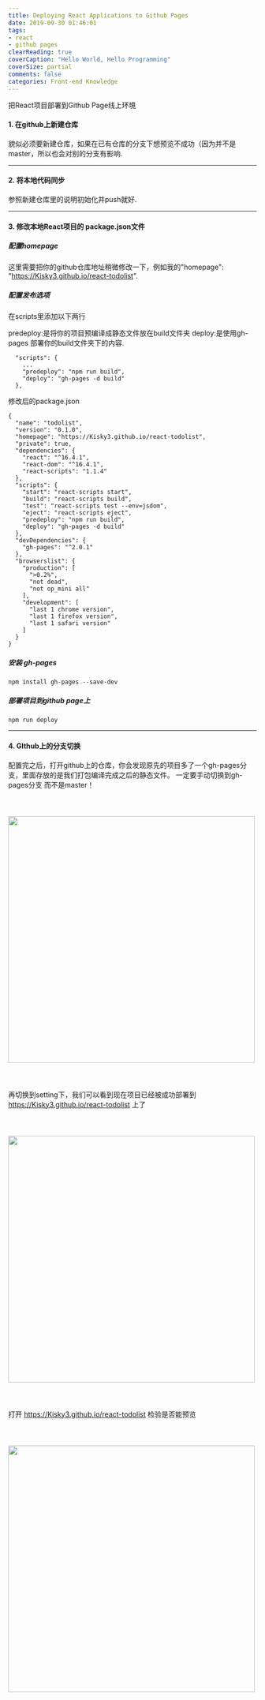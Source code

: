 ```yaml
---
title: Deploying React Applications to Github Pages
date: 2019-09-30 01:46:01
tags:
- react
- github pages
clearReading: true
coverCaption: "Hello World, Hello Programming"
coverSize: partial
comments: false
categories: Front-end Knowledge
---
```


把React项目部署到Github Page线上环境
<!--more-->

#### 1. 在github上新建仓库
貌似必须要新建仓库，如果在已有仓库的分支下想预览不成功（因为并不是master，所以也会对别的分支有影响.

***

#### 2. 将本地代码同步
参照新建仓库里的说明初始化并push就好.

***

#### 3. 修改本地React项目的 package.json文件

##### 配置homepage

这里需要把你的github仓库地址稍微修改一下，例如我的"homepage": "https://Kisky3.github.io/react-todolist".

##### 配置发布选项

在scripts里添加以下两行

predeploy:是将你的项目预编译成静态文件放在build文件夹
deploy:是使用gh-pages 部署你的build文件夹下的内容.

```JS
  "scripts": {
    ...
    "predeploy": "npm run build",
    "deploy": "gh-pages -d build"
  },
```

修改后的package.json
```JS
{
  "name": "todolist",
  "version": "0.1.0",
  "homepage": "https://Kisky3.github.io/react-todolist",
  "private": true,
  "dependencies": {
    "react": "^16.4.1",
    "react-dom": "^16.4.1",
    "react-scripts": "1.1.4"
  },
  "scripts": {
    "start": "react-scripts start",
    "build": "react-scripts build",
    "test": "react-scripts test --env=jsdom",
    "eject": "react-scripts eject",
    "predeploy": "npm run build",
    "deploy": "gh-pages -d build"
  },
  "devDependencies": {
    "gh-pages": "^2.0.1"
  },
  "browserslist": {
    "production": [
      ">0.2%",
      "not dead",
      "not op_mini all"
    ],
    "development": [
      "last 1 chrome version",
      "last 1 firefox version",
      "last 1 safari version"
    ]
  }
}
```

##### 安装 gh-pages

```
npm install gh-pages --save-dev
```

##### 部署项目到github page上
```
npm run deploy
```

***

#### 4. GIthub上的分支切换

配置完之后，打开github上的仓库，你会发现原先的项目多了一个gh-pages分支，里面存放的是我们打包编译完成之后的静态文件。
一定要手动切换到gh-pages分支 而不是master！

<img src="./1.png" style="width:500px;margin:40px 0">

再切换到setting下，我们可以看到现在项目已经被成功部署到 https://Kisky3.github.io/react-todolist 上了

<img src="./2.png" style="width:500px;margin:40px 0">

打开 https://Kisky3.github.io/react-todolist 检验是否能预览

<img src="./3.png" style="width:500px;margin:40px 0">
